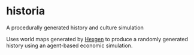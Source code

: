 # historia
A procedurally generated history and culture simulation

Uses world maps generated by [Hexgen](https://github.com/eranimo/hexgen) to produce a randomly generated history using an agent-based economic simulation.
